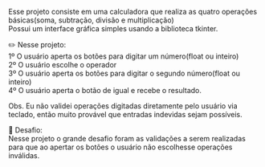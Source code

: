Esse projeto consiste em uma calculadora que realiza as quatro operações básicas(soma, subtração, divisão e multiplicação)  
Possui um interface gráfica simples usando a biblioteca tkinter.  
  
✏️ Nesse projeto:  
1º O usuário aperta os botões para digitar um número(float ou inteiro)    
2º O usuário escolhe o operador  
3º O usuário aperta os botões para digitar o segundo número(float ou inteiro)  
4º O usuário aperta o botão de igual e recebe o resultado.  
  
Obs. Eu não validei operações digitadas diretamente pelo usuário via teclado, então muito provável que entradas indevidas sejam possíveis.    
  
📔 Desafio:  
Nesse projeto o grande desafio foram as validações a serem realizadas para que ao apertar os botões o usuário não escolhesse operações inválidas.  


